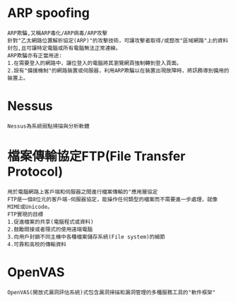 # ARP spoofing
```
ARP欺騙,又稱ARP毒化/ARP病毒/ARP攻擊
針對"乙太網路位置解析協定(ARP)"的攻擊技術，可讓攻擊者取得/或竄改"區域網路"上的資料封包,且可讓特定電腦或所有電腦無法正常連線。
ARP欺騙亦有正當用途:
1.在需要登入的網路中，讓位登入的電腦將其瀏覽網頁強制轉到登入頁面。
2.設有"備援機制"的網路裝置或伺服器，利用ARP欺騙以在裝置出現故障時，將訊務導到備用的裝置上。
```
# Nessus
```
Nessus為系統弱點掃描與分析軟體
```
# 檔案傳輸協定FTP(File Transfer Protocol)
```
用於電腦網路上客戶端和伺服器之間進行檔案傳輸的"應用層協定
FTP是一個8位元的客戶端-伺服器協定，能操作任何類型的檔案而不需要進一步處理，就像MIME或Unicode。
FTP實現的目標
1.促進檔案的共享(電腦程式或資料)
2.鼓勵間接或者隱式的使用遠端電腦
3.向用戶封鎖不同主機中各種檔案儲存系統(File system)的細節
4.可靠和高校的傳輸資料
```
# OpenVAS
```
OpenVAS(開放式漏洞評估系統)式包含漏洞掃描和漏洞管理的多種服務工具的"軟件框架"  
```
